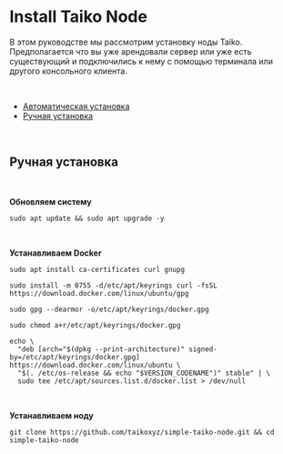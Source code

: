 # Install Taiko Node
<p> В этом руководстве мы рассмотрим установку ноды Taiko. Предполагается что вы уже арендовали сервер или уже есть существующий и подключились к нему с помощью терминала или другого консольного клиента. </p> 
<br/> 
<ul> 
 <li><a href="#automatic_install">Автоматическая установка</a></li> 
 <li><a href="#manual_install">Ручная установка</a></li> 
</ul>
<p name="automatic_install"> </p>

<br/>

<div name="manual_install">
 
 <h2>Ручная установка</h2>
 
 <br>
 
 <p>
   <b>Обновляем систему</b>
   <pre><code>sudo apt update && sudo apt upgrade -y</code></pre>
 </p>

 <br>
 
 <p>
 
  <b>Устанавливаем Docker</b>
  <pre><code>sudo apt install ca-certificates curl gnupg</code></pre>
  <pre><code>sudo install -m 0755 -d/etc/apt/keyrings curl -fsSL https://download.docker.com/linux/ubuntu/gpg</code></pre>
  <pre><code>sudo gpg --dearmor -o/etc/apt/keyrings/docker.gpg</code></pre>
  <pre><code>sudo chmod a+r/etc/apt/keyrings/docker.gpg</code></pre>
  <pre><code>echo \
  "deb [arch="$(dpkg --print-architecture)" signed-by=/etc/apt/keyrings/docker.gpg] https://download.docker.com/linux/ubuntu \
  "$(. /etc/os-release && echo "$VERSION_CODENAME")" stable" | \
  sudo tee /etc/apt/sources.list.d/docker.list > /dev/null</code></pre>
  
  </p>

  <br>
  
  <p>
   <b>Устанавливаем ноду</b>
   <pre><code>git clone https://github.com/taikoxyz/simple-taiko-node.git && cd simple-taiko-node</code></pre>
  </p>
  
  </div>
